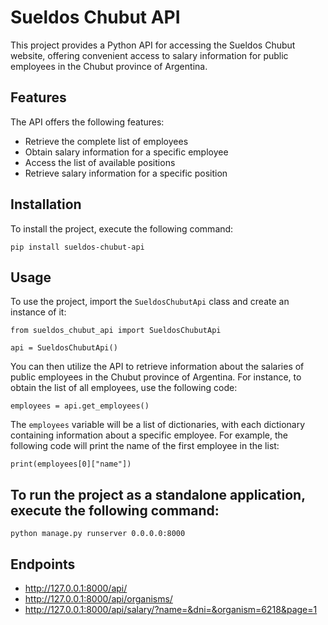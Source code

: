 Sueldos Chubut API
==================

This project provides a Python API for accessing the Sueldos Chubut website, offering convenient access to salary information for public employees in the Chubut province of Argentina.

Features
--------

The API offers the following features:

-   Retrieve the complete list of employees
-   Obtain salary information for a specific employee
-   Access the list of available positions
-   Retrieve salary information for a specific position

Installation
------------

To install the project, execute the following command:

`pip install sueldos-chubut-api`

Usage
-----

To use the project, import the `SueldosChubutApi` class and create an instance of it:

`from sueldos_chubut_api import SueldosChubutApi`

`api = SueldosChubutApi()`

You can then utilize the API to retrieve information about the salaries of public employees in the Chubut province of Argentina. For instance, to obtain the list of all employees, use the following code:

`employees = api.get_employees()`

The `employees` variable will be a list of dictionaries, with each dictionary containing information about a specific employee. For example, the following code will print the name of the first employee in the list:

`print(employees[0]["name"])`

To run the project as a standalone application, execute the following command:
----- 

`python manage.py runserver 0.0.0.0:8000`

Endpoints
---------

-   <http://127.0.0.1:8000/api/>
-   <http://127.0.0.1:8000/api/organisms/>
-   <http://127.0.0.1:8000/api/salary/?name=&dni=&organism=6218&page=1>